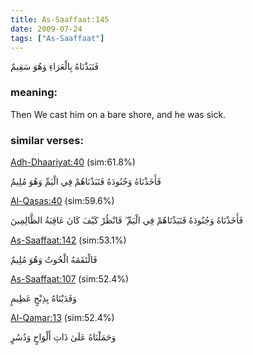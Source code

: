 ```yaml
---
title: As-Saaffaat:145
date: 2009-07-24
tags: ["As-Saaffaat"]
---
```

فَنَبَذْنَاهُ بِالْعَرَاءِ وَهُوَ سَقِيمٌ
### meaning: 
Then We cast him on a bare shore, and he was sick.
### similar verses: 

[Adh-Dhaariyat:40](/51/40) (sim:61.8%)

فَأَخَذْنَاهُ وَجُنُودَهُ فَنَبَذْنَاهُمْ فِي الْيَمِّ وَهُوَ مُلِيمٌ

[Al-Qasas:40](/28/40) (sim:59.6%)

فَأَخَذْنَاهُ وَجُنُودَهُ فَنَبَذْنَاهُمْ فِي الْيَمِّ ۖ فَانْظُرْ كَيْفَ كَانَ عَاقِبَةُ الظَّالِمِينَ

[As-Saaffaat:142](/37/142) (sim:53.1%)

فَالْتَقَمَهُ الْحُوتُ وَهُوَ مُلِيمٌ

[As-Saaffaat:107](/37/107) (sim:52.4%)

وَفَدَيْنَاهُ بِذِبْحٍ عَظِيمٍ

[Al-Qamar:13](/54/13) (sim:52.4%)

وَحَمَلْنَاهُ عَلَىٰ ذَاتِ أَلْوَاحٍ وَدُسُرٍ
